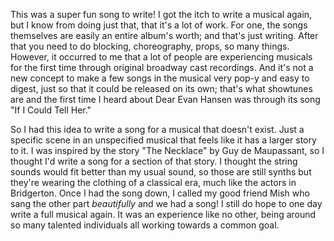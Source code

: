 This was a super fun song to write! I got the itch to write a musical again, but I know from doing just that, that it's a lot of work. For one, the songs themselves are easily an entire album's worth; and that's just writing. After that you need to do blocking, choreography, props, so many things. However, it occurred to me that a lot of people are experiencing musicals for the first time through original broadway cast recordings. And it's not a new concept to make a few songs in the musical very pop-y and easy to digest, just so that it could be released on its own; that's what showtunes are and the first time I heard about Dear Evan Hansen was through its song "If I Could Tell Her."

So I had this idea to write a song for a musical that doesn't exist. Just a specific scene in an unspecified musical that feels like it has a larger story to it. I was inspired by the story "The Necklace" by Guy de Maupassant, so I thought I'd write a song for a section of that story. I thought the string sounds would fit better than my usual sound, so those are still synths but they're wearing the clothing of a classical era, much like the actors in Bridgerton. Once I had the song down, I called my good friend Mish who sang the other part *beautifully* and we had a song! I still do hope to one day write a full musical again. It was an experience like no other, being around so many talented individuals all working towards a common goal.
